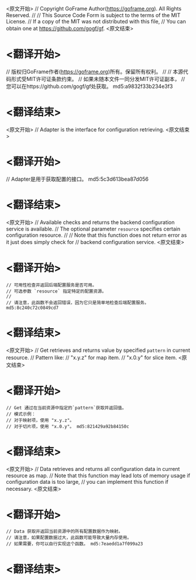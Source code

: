 
<原文开始>
// Copyright GoFrame Author(https://goframe.org). All Rights Reserved.
//
// This Source Code Form is subject to the terms of the MIT License.
// If a copy of the MIT was not distributed with this file,
// You can obtain one at https://github.com/gogf/gf.
<原文结束>

# <翻译开始>
// 版权归GoFrame作者(https://goframe.org)所有。保留所有权利。
//
// 本源代码形式受MIT许可证条款约束。
// 如果未随本文件一同分发MIT许可证副本，
// 您可以在https://github.com/gogf/gf处获取。 md5:a9832f33b234e3f3
# <翻译结束>


<原文开始>
// Adapter is the interface for configuration retrieving.
<原文结束>

# <翻译开始>
// Adapter是用于获取配置的接口。 md5:5c3d613bea87d056
# <翻译结束>


<原文开始>
	// Available checks and returns the backend configuration service is available.
	// The optional parameter `resource` specifies certain configuration resource.
	//
	// Note that this function does not return error as it just does simply check for
	// backend configuration service.
<原文结束>

# <翻译开始>
	// 可用性检查并返回后端配置服务是否可用。
	// 可选参数 `resource` 指定特定的配置资源。
	//
	// 请注意，此函数不会返回错误，因为它只是简单地检查后端配置服务。 md5:8c240c72c0849cd7
# <翻译结束>


<原文开始>
	// Get retrieves and returns value by specified `pattern` in current resource.
	// Pattern like:
	// "x.y.z" for map item.
	// "x.0.y" for slice item.
<原文结束>

# <翻译开始>
	// Get 通过在当前资源中指定的`pattern`获取并返回值。
	// 模式示例：
	// 对于映射项，使用 "x.y.z"。
	// 对于切片项，使用 "x.0.y"。 md5:821429a92b84150c
# <翻译结束>


<原文开始>
	// Data retrieves and returns all configuration data in current resource as map.
	// Note that this function may lead lots of memory usage if configuration data is too large,
	// you can implement this function if necessary.
<原文结束>

# <翻译开始>
	// Data 获取并返回当前资源中的所有配置数据作为映射。
	// 请注意，如果配置数据过大，此函数可能导致大量内存使用。
	// 如果需要，你可以自行实现这个函数。 md5:7eaedd1a7f099a23
# <翻译结束>

